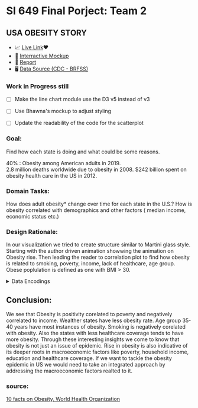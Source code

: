 # SI 649 Final Porject: Team 2 
## USA OBESITY STORY

* 📈 [Live Link](https://supervanya.github.io/d3-obesity-usa/)❤️
* 🎨 [Interractive Mockup](https://www.figma.com/proto/NhHZBKuiAZvEjUI94xQaJY/SI-649-Final-Project?node-id=1%3A26&scaling=min-zoom) 
* 📄 [Report](https://docs.google.com/document/d/1Z7ODrlVF2wLYBtoT0PQU5oQUB7z7rvtoapWrp4CCgao/edit?usp=sharing)
* 🖥️ [Data Source (CDC - BRFSS)](https://www.cdc.gov/brfss/annual_data/annual_data.htm)


### Work in Progress still
- [ ] Make the line chart module use the D3 v5 instead of v3
- [ ] Use Bhawna's mockup to adjust styling
- [ ] Update the readability of the code for the scatterplot
 

### Goal: 
Find how each state is doing and what could be some reasons.

40% : Obesity among American adults in 2019.  
2.8 million deaths worldwide due to obesity in 2008. 
$242 billion spent on obesity health care in the US in 2012.  

### Domain Tasks:
How does adult obesity* change over time for each state in the U.S.?
How is obesity correlated with demographics and other factors ( median income, economic status etc.) 

### Design Rationale:
In our visualization we tried to create structure similar to Martini glass style. Starting with the author driven animation showwing the animation on Obesity rise. Then leading the reader to correlation plot to find how obesity is related to smoking, poverty, income, lack of healthcare, age group. Obese poplulation is defined as one with BMI > 30.

<details>
 <summary>Data Encodings</summary>

#### 1. Dorling Cartogram 
This animation shows change in the obesity rate over the years 
* Mark type: circle (Dorling Cartogram)
* Interaction : time slider

Encoding Specification: 
* x-axis: Latitude : Quantitative 
* y-axis: Longitude: Quantitative
* Size: Obesity rate
* Tooltip: text annotation of State Abbreviation and Prevalence

 
#### 2.Scatter Plot for Correlation
Shows how obesity is related with Age group, Smoking, Lack of healthacre, Income and Poverty

Encoding 
* X axis: Age group/ Smoking/ Lack Healthcare/ poverty/ Household income
* Y axis: Obesity rate
Interaction: click on deisplays the text that explains the correlation.

##### Obesity Correlation with:
* Age group
* Smoking
* Lack Healthcare
* Poverty
* Household income

#### 3.Time series interactive charts (from Dorling Chart Interaction)

**Selection: Line chart for breakout categories**
* X axis: Year: Quantitative
* Y axis ->  Obesity rate: Quantitative
* Color -> Breakout categories
* Selection: radio button


##### Breakout categories are:
**Age Group:** 
* 18-24 yr
* 25 -34 yr
* 35-44 yr
* 45-54 yr
* 55-64 yr
* 65 and above

**Race/Ethnicity:**
* American Indian,
* Asian, Black, Hispanic
* Multiracial
* Other
* White

**Household Income:** 
* College graduate
* H.S or G.E.D
* Less than H.S
* Some post H.S

**Education attained:**
* Less than $15K
* $15K-$24K 
* $25K-$34K
* $35K-$49K
* $50K and more

**Gender:**
* Female
* Male

</details>

## Conclusion:
We see that Obesity is positivity corelated to poverty and negatively correlated to income. Wealther states have less obesity rate. Age group 35-40 years have most instances of obesity. Smoking is negatively corelated with obesity. Also the states with less healthcare coverage tends to have more obesity. Through these interesting insights we come to know that obesity is not just an issue of epidemic. Rise in obesity is also indicative of its deeper roots in macroeconomic factors like poverty, household income, education and healthcare coverage. If we want to tackle the obesity epidemic in US we would need to take an integrated approach by addressing the macroeconomic factors realted to it.


### source:
[10 facts on Obesity, World Health Organization](https://www.who.int/features/factfiles/obesity/en/)
